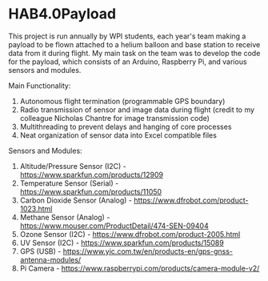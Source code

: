 # HAB4.0Payload

This project is run annually by WPI students, each year's team making a payload to be flown attached to a helium balloon and base station to receive data from it during flight. My main task on the team was to develop the code for the payload, which consists of an Arduino, Raspberry Pi, and various sensors and modules.

Main Functionality:
1. Autonomous flight termination (programmable GPS boundary)
2. Radio transmission of sensor and image data during flight (credit to my colleague Nicholas Chantre for image transmission code)
3. Multithreading to prevent delays and hanging of core processes
3. Neat organization of sensor data into Excel compatible files

Sensors and Modules:
1. Altitude/Pressure Sensor (I2C) - https://www.sparkfun.com/products/12909
2. Temperature Sensor (Serial) - https://www.sparkfun.com/products/11050
3. Carbon Dioxide Sensor (Analog) - https://www.dfrobot.com/product-1023.html
4. Methane Sensor (Analog) - https://www.mouser.com/ProductDetail/474-SEN-09404
5. Ozone Sensor (I2C) - https://www.dfrobot.com/product-2005.html
6. UV Sensor (I2C) - https://www.sparkfun.com/products/15089
7. GPS (USB) - https://www.yic.com.tw/en/products-en/gps-gnss-antenna-modules/
8. Pi Camera - https://www.raspberrypi.com/products/camera-module-v2/
